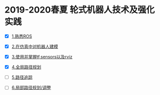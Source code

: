# 2019-2020春夏 轮式机器人技术及强化实践


* [x] [1.熟悉ROS](document/1_tutorials.md)
* [x] [2.在仿真中对机器人建模](document/2_models.md)
* [x] [3.使用并掌握tf,sensors以及rviz](document/3_sensors.md)
* [x] [4.全局路径规划](document/4_pathplan.md)
* [ ] [5.路径追踪]()
* [ ] [6.局部路径规划/调整]()


